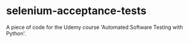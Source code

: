 # selenium-acceptance-tests

A piece of code for the Udemy course 'Automated Software Testing with Python'.

